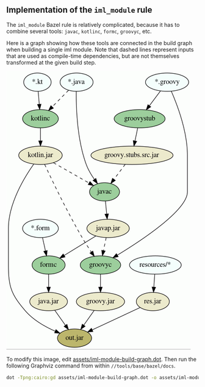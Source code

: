 Implementation of the `iml_module` rule
---
The `iml_module` Bazel rule is relatively complicated, because it has to combine
several tools: `javac`, `kotlinc`, `formc`, `groovyc`, etc.

Here is a graph showing how these tools are connected in the build graph when
building a single iml module. Note that dashed lines represent inputs that are
used as compile-time dependencies, but are not themselves transformed at the
given build step.

![](assets/iml-module-build-graph.png)

To modify this image, edit [assets/iml-module-build-graph.dot](assets/iml-module-build-graph.dot).
Then run the following Graphviz command from within `//tools/base/bazel/docs`.
```bash
dot -Tpng:cairo:gd assets/iml-module-build-graph.dot -o assets/iml-module-build-graph.png
```
